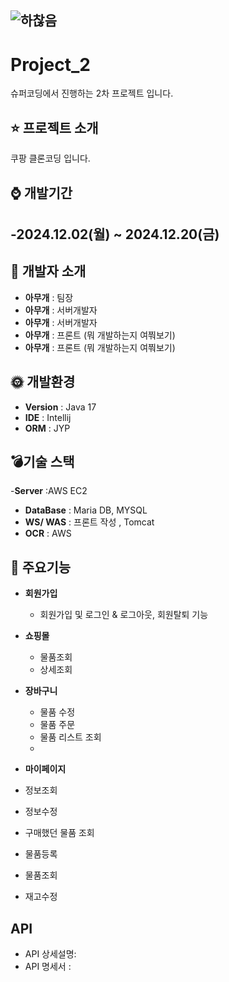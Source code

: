 ## ![하찮음](https://github.com/user-attachments/assets/a73cbe65-bf2e-4a20-b67a-3bfd2b2bbc58)
# Project_2
슈퍼코딩에서 진행하는 2차 프로젝트 입니다. 

## :star: 프로젝트 소개
쿠팡 클론코딩 입니다.

## :watch: 개발기간
-2024.12.02(월) ~ 2024.12.20(금)
- 

## :strawberry: 개발자 소개
- **아무개** : 팀장
- **아무개** : 서버개발자
- **아무개** : 서버개발자
- **아무개** : 프론트 (뭐 개발하는지 여쭤보기)
- **아무개** : 프론트 (뭐 개발하는지 여쭤보기)

## :sun_with_face: 개발환경
- **Version** : Java 17
- **IDE** : Intellij
- **ORM** : JYP

## :bomb:기술 스택
-**Server** :AWS EC2
- **DataBase** : Maria DB, MYSQL
- **WS/ WAS** : 프론트 작성 , Tomcat
- **OCR** : AWS

## :ghost: 주요기능
- **회원가입**
   - 회원가입 및 로그인 & 로그아웃, 회원탈퇴 기능
- **쇼핑몰**
   - 물품조회
   - 상세조회

-  **장바구니**
   - 물품 수정
   - 물품 주문
   - 물품 리스트 조회
   - 
  - **마이페이지**
   - 정보조회
   - 정보수정
   - 구매했던 물품 조회
   - 물품등록
   - 물품조회
   - 재고수정

## API
- API 상세설명:
- API 명세서 : 


